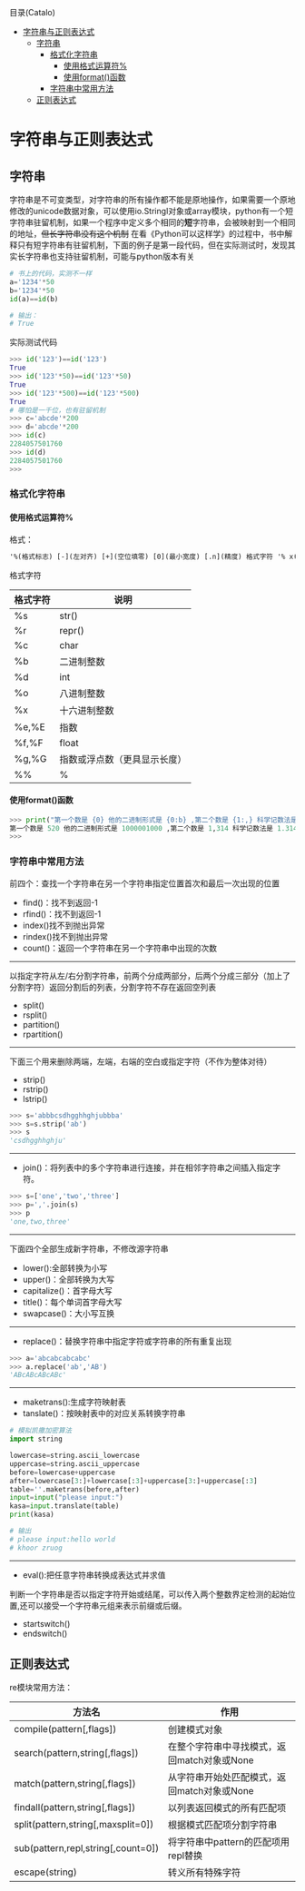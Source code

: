 <!--961032830987546d0e6d54829fc886f6-->

目录(Catalo)

* [字符串与正则表达式](#字符串与正则表达式)
  * [字符串](#字符串)
    * [格式化字符串](#格式化字符串)
      * [使用格式运算符%](#使用格式运算符%)
      * [使用format()函数](#使用format()函数)
    * [字符串中常用方法](#字符串中常用方法)
  * [正则表达式](#正则表达式)

<!--a46263f7a69f33f39fc26f907cdb773a-->
# 字符串与正则表达式

## 字符串

字符串是不可变类型，对字符串的所有操作都不能是原地操作，如果需要一个原地修改的unicode数据对象，可以使用io.StringI对象或array模块，python有一个短字符串驻留机制，如果一个程序中定义多个相同的**短**字符串，会被映射到一个相同的地址，~~但长字符串没有这个机制~~ 在看《Python可以这样学》的过程中，书中解释只有短字符串有驻留机制，下面的例子是第一段代码，但在实际测试时，发现其实长字符串也支持驻留机制，可能与python版本有关

```python
# 书上的代码，实测不一样
a='1234'*50
b='1234'*50
id(a)==id(b)

# 输出：
# True
```

实际测试代码

```python
>>> id('123')==id('123')
True
>>> id('123'*50)==id('123'*50)
True
>>> id('123'*500)==id('123'*500)
True
# 哪怕是一千位，也有驻留机制
>>> c='abcde'*200
>>> d='abcde'*200
>>> id(c)
2284057501760
>>> id(d)
2284057501760
>>>
```

### 格式化字符串

#### 使用格式运算符%

格式：

```txt
'%(格式标志) [-](左对齐) [+](空位填零) [0](最小宽度) [.n](精度) 格式字符 '% x(带转换表达式)

```

格式字符

|格式字符|说明|
|--------|---|
|%s|str()|
|%r|repr()|
|%c|char|
|%b|二进制整数|
|%d|int|
|%o|八进制整数|
|%x|十六进制整数|
|%e,%E|指数|
|%f,%F|float|
|%g,%G|指数或浮点数（更具显示长度）|
|%%|%|


#### 使用format()函数

```python
>>> print("第一个数是 {0} 他的二进制形式是 {0:b} ,第二个数是 {1:,} 科学记数法是 {1:E}".format(520,1314))
第一个数是 520 他的二进制形式是 1000001000 ,第二个数是 1,314 科学记数法是 1.314000E+03
>>>
```

### 字符串中常用方法

前四个：查找一个字符串在另一个字符串指定位置首次和最后一次出现的位置

* find()：找不到返回-1
* rfind()：找不到返回-1
* index()找不到抛出异常
* rindex()找不到抛出异常
* count()：返回一个字符串在另一个字符串中出现的次数

---

以指定字符从左/右分割字符串，前两个分成两部分，后两个分成三部分（加上了分割字符）返回分割后的列表，分割字符不存在返回空列表

* split()
* rsplit()
* partition()
* rpartition()

---

下面三个用来删除两端，左端，右端的空白或指定字符（不作为整体对待）

* strip()
* rstrip()
* lstrip()

```python
>>> s='abbbcsdhgghhghjubbba'
>>> s=s.strip('ab')
>>> s
'csdhgghhghju'
```

---

* join()：将列表中的多个字符串进行连接，并在相邻字符串之间插入指定字符。

```python
>>> s=['one','two','three']
>>> p=','.join(s)
>>> p
'one,two,three'
```

---

下面四个全部生成新字符串，不修改源字符串

* lower():全部转换为小写
* upper()：全部转换为大写
* capitalize()：首字母大写
* title()：每个单词首字母大写
* swapcase()：大小写互换

---

* replace()：替换字符串中指定字符或字符串的所有重复出现

```python
>>> a='abcabcabcabc'
>>> a.replace('ab','AB')
'ABcABcABcABc'
```

---

* maketrans():生成字符映射表
* tanslate()：按映射表中的对应关系转换字符串

```python
# 模拟凯撒加密算法
import string

lowercase=string.ascii_lowercase
uppercase=string.ascii_uppercase
before=lowercase+uppercase
after=lowercase[3:]+lowercase[:3]+uppercase[3:]+uppercase[:3]
table=''.maketrans(before,after)
input=input("please input:")
kasa=input.translate(table)
print(kasa)

# 输出
# please input:hello world
# khoor zruog
```

---

* eval():把任意字符串转换成表达式并求值

判断一个字符串是否以指定字符开始或结尾，可以传入两个整数界定检测的起始位置,还可以接受一个字符串元组来表示前缀或后缀。

* startswitch()
* endswitch()

## 正则表达式

re模块常用方法：

|方法名|作用|
|-|-|
|compile(pattern[,flags])|创建模式对象|
|search(pattern,string[,flags])|在整个字符串中寻找模式，返回match对象或None|
|match(pattern,string[,flags])|从字符串开始处匹配模式，返回match对象或None|
|findall(pattern,string[,flags])|以列表返回模式的所有匹配项|
|split(pattern,string[,maxsplit=0])|根据模式匹配项分割字符串|
|sub(pattern,repl,string[,count=0])|将字符串中pattern的匹配项用repl替换|
|escape(string)|转义所有特殊字符|
